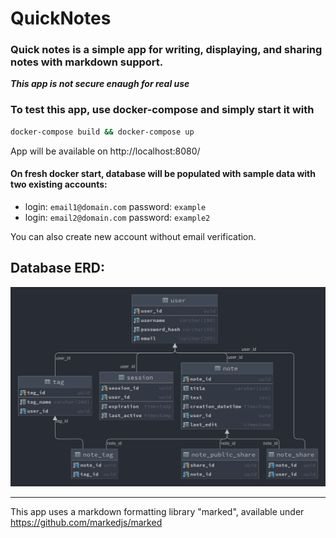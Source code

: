 # QuickNotes
### Quick notes is a simple app for writing, displaying, and sharing notes with markdown support.
***This app is not secure enaugh for real use***

### To test this app, use docker-compose and simply start it with 
```bash
docker-compose build && docker-compose up
```
App will be available on http://localhost:8080/
#### On fresh docker start, database will be populated with sample data with two existing accounts:
- login: `email1@domain.com`
    password: `example`
- login: `email2@domain.com`
    password: `example2`

You can also create new account without email verification.

## Database ERD:
![](quicknotes_schema.png)

---

This app uses a markdown formatting library "marked", available under  
https://github.com/markedjs/marked
